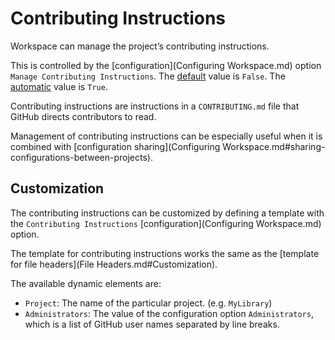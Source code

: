 <!--
 File Headers.md

 This source file is part of the Workspace open source project.
 https://github.com/SDGGiesbrecht/Workspace

 Copyright ©2017 Jeremy David Giesbrecht and the Workspace contributors.

 Soli Deo gloria.

 Licensed under the Apache Licence, Version 2.0.
 See http://www.apache.org/licenses/LICENSE-2.0 for licence information.
 -->

# Contributing Instructions

Workspace can manage the project’s contributing instructions.

This is controlled by the [configuration](Configuring Workspace.md) option `Manage Contributing Instructions`. The [default](Responsibilities.md#default-vs-automatic) value is `False`. The [automatic](Responsibilities.md#default-vs-automatic) value is `True`.

Contributing instructions are instructions in a `CONTRIBUTING.md` file that GitHub directs contributors to read.

Management of contributing instructions can be especially useful when it is combined with [configuration sharing](Configuring Workspace.md#sharing-configurations-between-projects).

## Customization

The contributing instructions can be customized by defining a template with the `Contributing Instructions` [configuration](Configuring Workspace.md) option.

The template for contributing instructions works the same as the [template for file headers](File Headers.md#Customization).

The available dynamic elements are:

- `Project`: The name of the particular project. (e.g. `MyLibrary`)
- `Administrators`: The value of the configuration option `Administrators`, which is a list of GitHub user names separated by line breaks.
